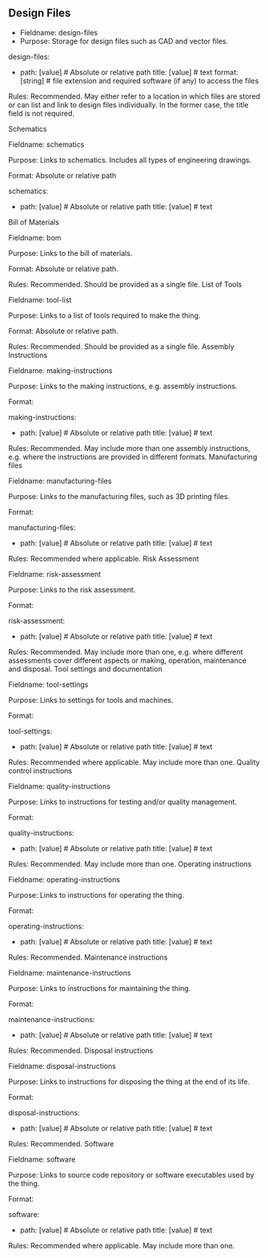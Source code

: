 ## Design Files
- Fieldname: design-files
- Purpose: Storage for design files such as CAD and vector files.

design-files:
  - path: [value]         # Absolute or relative path
    title: [value]        # text
    format: [string]        # file extension and required software (if any) to access the files

Rules: Recommended. May either refer to a location in which files are stored or can list and link to design files individually. In the former case, the title field is not required.


Schematics

Fieldname: schematics

Purpose: Links to schematics. Includes all types of engineering drawings.

Format: Absolute or relative path

schematics:
  - path: [value]     # Absolute or relative path
    title: [value]    # text

Bill of Materials

Fieldname: bom

Purpose: Links to the bill of materials.

Format: Absolute or relative path.

Rules: Recommended. Should be provided as a single file.
List of Tools

Fieldname: tool-list

Purpose: Links to a list of tools required to make the thing.

Format: Absolute or relative path.

Rules: Recommended. Should be provided as a single file.
Assembly Instructions

Fieldname: making-instructions

Purpose: Links to the making instructions, e.g. assembly instructions.

Format: 

making-instructions:
  - path: [value]      # Absolute or relative path
    title: [value]     # text

Rules: Recommended. May include more than one assembly instructions, e.g. where the instructions are provided in different formats.
Manufacturing files

Fieldname: manufacturing-files

Purpose: Links to the manufacturing files, such as 3D printing files.

Format: 

manufacturing-files:
 - path: [value]       # Absolute or relative path
   title: [value]      # text

Rules: Recommended where applicable. 
Risk Assessment

Fieldname: risk-assessment

Purpose: Links to the risk assessment.

Format: 

risk-assessment:
  - path: [value]     # Absolute or relative path
    title: [value]    # text

Rules: Recommended. May include more than one, e.g. where different assessments cover different aspects or making, operation, maintenance and disposal.
Tool settings and documentation

Fieldname: tool-settings

Purpose: Links to settings for tools and machines.

Format: 

tool-settings: 
  - path: [value]     # Absolute or relative path 
    title: [value]    # text

Rules: Recommended where applicable. May include more than one.
Quality control instructions

Fieldname: quality-instructions

Purpose: Links to instructions for testing and/or quality management.

Format: 

quality-instructions:
  - path: [value]     # Absolute or relative path
    title: [value]    # text

Rules: Recommended. May include more than one.
Operating instructions

Fieldname: operating-instructions

Purpose: Links to instructions for operating the thing.

Format: 

operating-instructions:
  - path: [value]    # Absolute or relative path
    title: [value]   # text

Rules: Recommended.
Maintenance instructions

Fieldname: maintenance-instructions

Purpose: Links to instructions for maintaining the thing.

Format: 

maintenance-instructions:
  - path: [value]    # Absolute or relative path
    title: [value]   # text

Rules: Recommended.
Disposal instructions

Fieldname: disposal-instructions

Purpose: Links to instructions for disposing the thing at the end of its life.

Format: 

disposal-instructions:
  - path: [value]    # Absolute or relative path
    title: [value]   # text

Rules: Recommended.
Software

Fieldname: software

Purpose: Links to source code repository or software executables used by the thing.

Format: 

software:
 - path: [value]     # Absolute or relative path
   title: [value]    # text

Rules: Recommended where applicable. May include more than one.